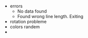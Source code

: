 - errors
	+ No data found
	+ Found wrong line length. Exiting
- rotation probleme
- colors randem
- 